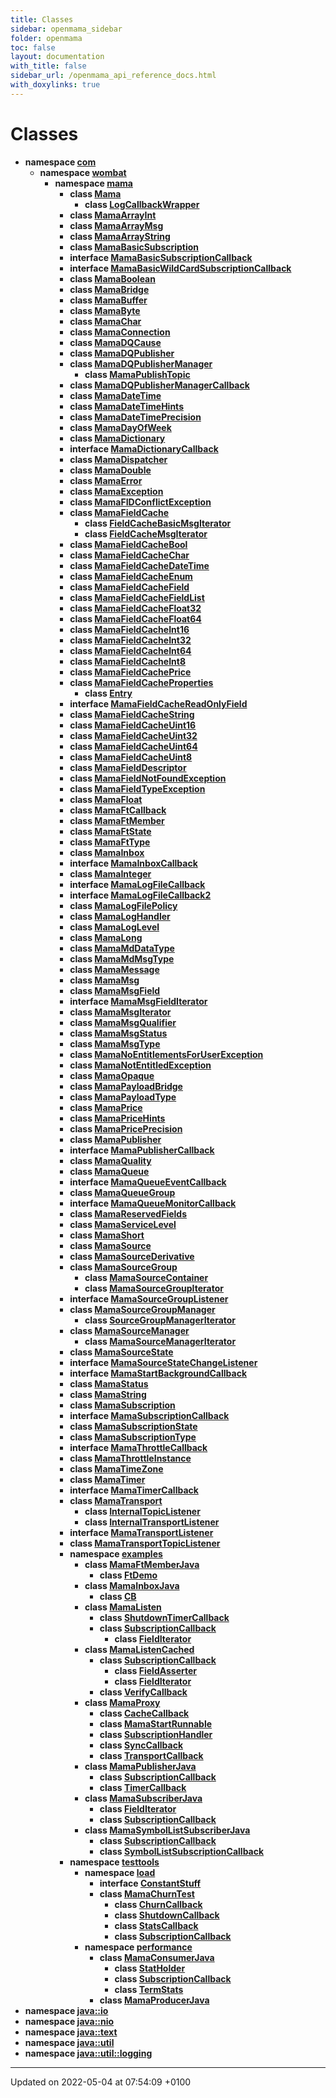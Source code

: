 ```yaml
---
title: Classes
sidebar: openmama_sidebar
folder: openmama
toc: false
layout: documentation
with_title: false
sidebar_url: /openmama_api_reference_docs.html
with_doxylinks: true
---
```


# Classes




* **namespace [com](namespacecom.html)** 
    * **namespace [wombat](namespacecom_1_1wombat.html)** 
        * **namespace [mama](namespacecom_1_1wombat_1_1mama.html)** 
            * **class [Mama](classcom_1_1wombat_1_1mama_1_1Mama.html)** 
                * **class [LogCallbackWrapper](classcom_1_1wombat_1_1mama_1_1Mama_1_1LogCallbackWrapper.html)** 
            * **class [MamaArrayInt](classcom_1_1wombat_1_1mama_1_1MamaArrayInt.html)** 
            * **class [MamaArrayMsg](classcom_1_1wombat_1_1mama_1_1MamaArrayMsg.html)** 
            * **class [MamaArrayString](classcom_1_1wombat_1_1mama_1_1MamaArrayString.html)** 
            * **class [MamaBasicSubscription](classcom_1_1wombat_1_1mama_1_1MamaBasicSubscription.html)** 
            * **interface [MamaBasicSubscriptionCallback](interfacecom_1_1wombat_1_1mama_1_1MamaBasicSubscriptionCallback.html)** 
            * **interface [MamaBasicWildCardSubscriptionCallback](interfacecom_1_1wombat_1_1mama_1_1MamaBasicWildCardSubscriptionCallback.html)** 
            * **class [MamaBoolean](classcom_1_1wombat_1_1mama_1_1MamaBoolean.html)** 
            * **class [MamaBridge](classcom_1_1wombat_1_1mama_1_1MamaBridge.html)** 
            * **class [MamaBuffer](classcom_1_1wombat_1_1mama_1_1MamaBuffer.html)** 
            * **class [MamaByte](classcom_1_1wombat_1_1mama_1_1MamaByte.html)** 
            * **class [MamaChar](classcom_1_1wombat_1_1mama_1_1MamaChar.html)** 
            * **class [MamaConnection](classcom_1_1wombat_1_1mama_1_1MamaConnection.html)** 
            * **class [MamaDQCause](classcom_1_1wombat_1_1mama_1_1MamaDQCause.html)** 
            * **class [MamaDQPublisher](classcom_1_1wombat_1_1mama_1_1MamaDQPublisher.html)** 
            * **class [MamaDQPublisherManager](classcom_1_1wombat_1_1mama_1_1MamaDQPublisherManager.html)** 
                * **class [MamaPublishTopic](classcom_1_1wombat_1_1mama_1_1MamaDQPublisherManager_1_1MamaPublishTopic.html)** 
            * **class [MamaDQPublisherManagerCallback](classcom_1_1wombat_1_1mama_1_1MamaDQPublisherManagerCallback.html)** 
            * **class [MamaDateTime](classcom_1_1wombat_1_1mama_1_1MamaDateTime.html)** 
            * **class [MamaDateTimeHints](classcom_1_1wombat_1_1mama_1_1MamaDateTimeHints.html)** 
            * **class [MamaDateTimePrecision](classcom_1_1wombat_1_1mama_1_1MamaDateTimePrecision.html)** 
            * **class [MamaDayOfWeek](classcom_1_1wombat_1_1mama_1_1MamaDayOfWeek.html)** 
            * **class [MamaDictionary](classcom_1_1wombat_1_1mama_1_1MamaDictionary.html)** 
            * **interface [MamaDictionaryCallback](interfacecom_1_1wombat_1_1mama_1_1MamaDictionaryCallback.html)** 
            * **class [MamaDispatcher](classcom_1_1wombat_1_1mama_1_1MamaDispatcher.html)** 
            * **class [MamaDouble](classcom_1_1wombat_1_1mama_1_1MamaDouble.html)** 
            * **class [MamaError](classcom_1_1wombat_1_1mama_1_1MamaError.html)** 
            * **class [MamaException](classcom_1_1wombat_1_1mama_1_1MamaException.html)** 
            * **class [MamaFIDConflictException](classcom_1_1wombat_1_1mama_1_1MamaFIDConflictException.html)** 
            * **class [MamaFieldCache](classcom_1_1wombat_1_1mama_1_1MamaFieldCache.html)** 
                * **class [FieldCacheBasicMsgIterator](classcom_1_1wombat_1_1mama_1_1MamaFieldCache_1_1FieldCacheBasicMsgIterator.html)** 
                * **class [FieldCacheMsgIterator](classcom_1_1wombat_1_1mama_1_1MamaFieldCache_1_1FieldCacheMsgIterator.html)** 
            * **class [MamaFieldCacheBool](classcom_1_1wombat_1_1mama_1_1MamaFieldCacheBool.html)** 
            * **class [MamaFieldCacheChar](classcom_1_1wombat_1_1mama_1_1MamaFieldCacheChar.html)** 
            * **class [MamaFieldCacheDateTime](classcom_1_1wombat_1_1mama_1_1MamaFieldCacheDateTime.html)** 
            * **class [MamaFieldCacheEnum](classcom_1_1wombat_1_1mama_1_1MamaFieldCacheEnum.html)** 
            * **class [MamaFieldCacheField](classcom_1_1wombat_1_1mama_1_1MamaFieldCacheField.html)** 
            * **class [MamaFieldCacheFieldList](classcom_1_1wombat_1_1mama_1_1MamaFieldCacheFieldList.html)** 
            * **class [MamaFieldCacheFloat32](classcom_1_1wombat_1_1mama_1_1MamaFieldCacheFloat32.html)** 
            * **class [MamaFieldCacheFloat64](classcom_1_1wombat_1_1mama_1_1MamaFieldCacheFloat64.html)** 
            * **class [MamaFieldCacheInt16](classcom_1_1wombat_1_1mama_1_1MamaFieldCacheInt16.html)** 
            * **class [MamaFieldCacheInt32](classcom_1_1wombat_1_1mama_1_1MamaFieldCacheInt32.html)** 
            * **class [MamaFieldCacheInt64](classcom_1_1wombat_1_1mama_1_1MamaFieldCacheInt64.html)** 
            * **class [MamaFieldCacheInt8](classcom_1_1wombat_1_1mama_1_1MamaFieldCacheInt8.html)** 
            * **class [MamaFieldCachePrice](classcom_1_1wombat_1_1mama_1_1MamaFieldCachePrice.html)** 
            * **class [MamaFieldCacheProperties](classcom_1_1wombat_1_1mama_1_1MamaFieldCacheProperties.html)** 
                * **class [Entry](classcom_1_1wombat_1_1mama_1_1MamaFieldCacheProperties_1_1Entry.html)** 
            * **interface [MamaFieldCacheReadOnlyField](interfacecom_1_1wombat_1_1mama_1_1MamaFieldCacheReadOnlyField.html)** 
            * **class [MamaFieldCacheString](classcom_1_1wombat_1_1mama_1_1MamaFieldCacheString.html)** 
            * **class [MamaFieldCacheUint16](classcom_1_1wombat_1_1mama_1_1MamaFieldCacheUint16.html)** 
            * **class [MamaFieldCacheUint32](classcom_1_1wombat_1_1mama_1_1MamaFieldCacheUint32.html)** 
            * **class [MamaFieldCacheUint64](classcom_1_1wombat_1_1mama_1_1MamaFieldCacheUint64.html)** 
            * **class [MamaFieldCacheUint8](classcom_1_1wombat_1_1mama_1_1MamaFieldCacheUint8.html)** 
            * **class [MamaFieldDescriptor](classcom_1_1wombat_1_1mama_1_1MamaFieldDescriptor.html)** 
            * **class [MamaFieldNotFoundException](classcom_1_1wombat_1_1mama_1_1MamaFieldNotFoundException.html)** 
            * **class [MamaFieldTypeException](classcom_1_1wombat_1_1mama_1_1MamaFieldTypeException.html)** 
            * **class [MamaFloat](classcom_1_1wombat_1_1mama_1_1MamaFloat.html)** 
            * **class [MamaFtCallback](classcom_1_1wombat_1_1mama_1_1MamaFtCallback.html)** 
            * **class [MamaFtMember](classcom_1_1wombat_1_1mama_1_1MamaFtMember.html)** 
            * **class [MamaFtState](classcom_1_1wombat_1_1mama_1_1MamaFtState.html)** 
            * **class [MamaFtType](classcom_1_1wombat_1_1mama_1_1MamaFtType.html)** 
            * **class [MamaInbox](classcom_1_1wombat_1_1mama_1_1MamaInbox.html)** 
            * **interface [MamaInboxCallback](interfacecom_1_1wombat_1_1mama_1_1MamaInboxCallback.html)** 
            * **class [MamaInteger](classcom_1_1wombat_1_1mama_1_1MamaInteger.html)** 
            * **interface [MamaLogFileCallback](interfacecom_1_1wombat_1_1mama_1_1MamaLogFileCallback.html)** 
            * **interface [MamaLogFileCallback2](interfacecom_1_1wombat_1_1mama_1_1MamaLogFileCallback2.html)** 
            * **class [MamaLogFilePolicy](classcom_1_1wombat_1_1mama_1_1MamaLogFilePolicy.html)** 
            * **class [MamaLogHandler](classcom_1_1wombat_1_1mama_1_1MamaLogHandler.html)** 
            * **class [MamaLogLevel](classcom_1_1wombat_1_1mama_1_1MamaLogLevel.html)** 
            * **class [MamaLong](classcom_1_1wombat_1_1mama_1_1MamaLong.html)** 
            * **class [MamaMdDataType](classcom_1_1wombat_1_1mama_1_1MamaMdDataType.html)** 
            * **class [MamaMdMsgType](classcom_1_1wombat_1_1mama_1_1MamaMdMsgType.html)** 
            * **class [MamaMessage](classcom_1_1wombat_1_1mama_1_1MamaMessage.html)** 
            * **class [MamaMsg](classcom_1_1wombat_1_1mama_1_1MamaMsg.html)** 
            * **class [MamaMsgField](classcom_1_1wombat_1_1mama_1_1MamaMsgField.html)** 
            * **interface [MamaMsgFieldIterator](interfacecom_1_1wombat_1_1mama_1_1MamaMsgFieldIterator.html)** 
            * **class [MamaMsgIterator](classcom_1_1wombat_1_1mama_1_1MamaMsgIterator.html)** 
            * **class [MamaMsgQualifier](classcom_1_1wombat_1_1mama_1_1MamaMsgQualifier.html)** 
            * **class [MamaMsgStatus](classcom_1_1wombat_1_1mama_1_1MamaMsgStatus.html)** 
            * **class [MamaMsgType](classcom_1_1wombat_1_1mama_1_1MamaMsgType.html)** 
            * **class [MamaNoEntitlementsForUserException](classcom_1_1wombat_1_1mama_1_1MamaNoEntitlementsForUserException.html)** 
            * **class [MamaNotEntitledException](classcom_1_1wombat_1_1mama_1_1MamaNotEntitledException.html)** 
            * **class [MamaOpaque](classcom_1_1wombat_1_1mama_1_1MamaOpaque.html)** 
            * **class [MamaPayloadBridge](classcom_1_1wombat_1_1mama_1_1MamaPayloadBridge.html)** 
            * **class [MamaPayloadType](classcom_1_1wombat_1_1mama_1_1MamaPayloadType.html)** 
            * **class [MamaPrice](classcom_1_1wombat_1_1mama_1_1MamaPrice.html)** 
            * **class [MamaPriceHints](classcom_1_1wombat_1_1mama_1_1MamaPriceHints.html)** 
            * **class [MamaPricePrecision](classcom_1_1wombat_1_1mama_1_1MamaPricePrecision.html)** 
            * **class [MamaPublisher](classcom_1_1wombat_1_1mama_1_1MamaPublisher.html)** 
            * **interface [MamaPublisherCallback](interfacecom_1_1wombat_1_1mama_1_1MamaPublisherCallback.html)** 
            * **class [MamaQuality](classcom_1_1wombat_1_1mama_1_1MamaQuality.html)** 
            * **class [MamaQueue](classcom_1_1wombat_1_1mama_1_1MamaQueue.html)** 
            * **interface [MamaQueueEventCallback](interfacecom_1_1wombat_1_1mama_1_1MamaQueueEventCallback.html)** 
            * **class [MamaQueueGroup](classcom_1_1wombat_1_1mama_1_1MamaQueueGroup.html)** 
            * **interface [MamaQueueMonitorCallback](interfacecom_1_1wombat_1_1mama_1_1MamaQueueMonitorCallback.html)** 
            * **class [MamaReservedFields](classcom_1_1wombat_1_1mama_1_1MamaReservedFields.html)** 
            * **class [MamaServiceLevel](classcom_1_1wombat_1_1mama_1_1MamaServiceLevel.html)** 
            * **class [MamaShort](classcom_1_1wombat_1_1mama_1_1MamaShort.html)** 
            * **class [MamaSource](classcom_1_1wombat_1_1mama_1_1MamaSource.html)** 
            * **class [MamaSourceDerivative](classcom_1_1wombat_1_1mama_1_1MamaSourceDerivative.html)** 
            * **class [MamaSourceGroup](classcom_1_1wombat_1_1mama_1_1MamaSourceGroup.html)** 
                * **class [MamaSourceContainer](classcom_1_1wombat_1_1mama_1_1MamaSourceGroup_1_1MamaSourceContainer.html)** 
                * **class [MamaSourceGroupIterator](classcom_1_1wombat_1_1mama_1_1MamaSourceGroup_1_1MamaSourceGroupIterator.html)** 
            * **interface [MamaSourceGroupListener](interfacecom_1_1wombat_1_1mama_1_1MamaSourceGroupListener.html)** 
            * **class [MamaSourceGroupManager](classcom_1_1wombat_1_1mama_1_1MamaSourceGroupManager.html)** 
                * **class [SourceGroupManagerIterator](classcom_1_1wombat_1_1mama_1_1MamaSourceGroupManager_1_1SourceGroupManagerIterator.html)** 
            * **class [MamaSourceManager](classcom_1_1wombat_1_1mama_1_1MamaSourceManager.html)** 
                * **class [MamaSourceManagerIterator](classcom_1_1wombat_1_1mama_1_1MamaSourceManager_1_1MamaSourceManagerIterator.html)** 
            * **class [MamaSourceState](classcom_1_1wombat_1_1mama_1_1MamaSourceState.html)** 
            * **interface [MamaSourceStateChangeListener](interfacecom_1_1wombat_1_1mama_1_1MamaSourceStateChangeListener.html)** 
            * **interface [MamaStartBackgroundCallback](interfacecom_1_1wombat_1_1mama_1_1MamaStartBackgroundCallback.html)** 
            * **class [MamaStatus](classcom_1_1wombat_1_1mama_1_1MamaStatus.html)** 
            * **class [MamaString](classcom_1_1wombat_1_1mama_1_1MamaString.html)** 
            * **class [MamaSubscription](classcom_1_1wombat_1_1mama_1_1MamaSubscription.html)** 
            * **interface [MamaSubscriptionCallback](interfacecom_1_1wombat_1_1mama_1_1MamaSubscriptionCallback.html)** 
            * **class [MamaSubscriptionState](classcom_1_1wombat_1_1mama_1_1MamaSubscriptionState.html)** 
            * **class [MamaSubscriptionType](classcom_1_1wombat_1_1mama_1_1MamaSubscriptionType.html)** 
            * **interface [MamaThrottleCallback](interfacecom_1_1wombat_1_1mama_1_1MamaThrottleCallback.html)** 
            * **class [MamaThrottleInstance](classcom_1_1wombat_1_1mama_1_1MamaThrottleInstance.html)** 
            * **class [MamaTimeZone](classcom_1_1wombat_1_1mama_1_1MamaTimeZone.html)** 
            * **class [MamaTimer](classcom_1_1wombat_1_1mama_1_1MamaTimer.html)** 
            * **interface [MamaTimerCallback](interfacecom_1_1wombat_1_1mama_1_1MamaTimerCallback.html)** 
            * **class [MamaTransport](classcom_1_1wombat_1_1mama_1_1MamaTransport.html)** 
                * **class [InternalTopicListener](classcom_1_1wombat_1_1mama_1_1MamaTransport_1_1InternalTopicListener.html)** 
                * **class [InternalTransportListener](classcom_1_1wombat_1_1mama_1_1MamaTransport_1_1InternalTransportListener.html)** 
            * **interface [MamaTransportListener](interfacecom_1_1wombat_1_1mama_1_1MamaTransportListener.html)** 
            * **class [MamaTransportTopicListener](classcom_1_1wombat_1_1mama_1_1MamaTransportTopicListener.html)** 
            * **namespace [examples](namespacecom_1_1wombat_1_1mama_1_1examples.html)** 
                * **class [MamaFtMemberJava](classcom_1_1wombat_1_1mama_1_1examples_1_1MamaFtMemberJava.html)** 
                    * **class [FtDemo](classcom_1_1wombat_1_1mama_1_1examples_1_1MamaFtMemberJava_1_1FtDemo.html)** 
                * **class [MamaInboxJava](classcom_1_1wombat_1_1mama_1_1examples_1_1MamaInboxJava.html)** 
                    * **class [CB](classcom_1_1wombat_1_1mama_1_1examples_1_1MamaInboxJava_1_1CB.html)** 
                * **class [MamaListen](classcom_1_1wombat_1_1mama_1_1examples_1_1MamaListen.html)** 
                    * **class [ShutdownTimerCallback](classcom_1_1wombat_1_1mama_1_1examples_1_1MamaListen_1_1ShutdownTimerCallback.html)** 
                    * **class [SubscriptionCallback](classcom_1_1wombat_1_1mama_1_1examples_1_1MamaListen_1_1SubscriptionCallback.html)** 
                        * **class [FieldIterator](classcom_1_1wombat_1_1mama_1_1examples_1_1MamaListen_1_1SubscriptionCallback_1_1FieldIterator.html)** 
                * **class [MamaListenCached](classcom_1_1wombat_1_1mama_1_1examples_1_1MamaListenCached.html)** 
                    * **class [SubscriptionCallback](classcom_1_1wombat_1_1mama_1_1examples_1_1MamaListenCached_1_1SubscriptionCallback.html)** 
                        * **class [FieldAsserter](classcom_1_1wombat_1_1mama_1_1examples_1_1MamaListenCached_1_1SubscriptionCallback_1_1FieldAsserter.html)** 
                        * **class [FieldIterator](classcom_1_1wombat_1_1mama_1_1examples_1_1MamaListenCached_1_1SubscriptionCallback_1_1FieldIterator.html)** 
                    * **class [VerifyCallback](classcom_1_1wombat_1_1mama_1_1examples_1_1MamaListenCached_1_1VerifyCallback.html)** 
                * **class [MamaProxy](classcom_1_1wombat_1_1mama_1_1examples_1_1MamaProxy.html)** 
                    * **class [CacheCallback](classcom_1_1wombat_1_1mama_1_1examples_1_1MamaProxy_1_1CacheCallback.html)** 
                    * **class [MamaStartRunnable](classcom_1_1wombat_1_1mama_1_1examples_1_1MamaProxy_1_1MamaStartRunnable.html)** 
                    * **class [SubscriptionHandler](classcom_1_1wombat_1_1mama_1_1examples_1_1MamaProxy_1_1SubscriptionHandler.html)** 
                    * **class [SyncCallback](classcom_1_1wombat_1_1mama_1_1examples_1_1MamaProxy_1_1SyncCallback.html)** 
                    * **class [TransportCallback](classcom_1_1wombat_1_1mama_1_1examples_1_1MamaProxy_1_1TransportCallback.html)** 
                * **class [MamaPublisherJava](classcom_1_1wombat_1_1mama_1_1examples_1_1MamaPublisherJava.html)** 
                    * **class [SubscriptionCallback](classcom_1_1wombat_1_1mama_1_1examples_1_1MamaPublisherJava_1_1SubscriptionCallback.html)** 
                    * **class [TimerCallback](classcom_1_1wombat_1_1mama_1_1examples_1_1MamaPublisherJava_1_1TimerCallback.html)** 
                * **class [MamaSubscriberJava](classcom_1_1wombat_1_1mama_1_1examples_1_1MamaSubscriberJava.html)** 
                    * **class [FieldIterator](classcom_1_1wombat_1_1mama_1_1examples_1_1MamaSubscriberJava_1_1FieldIterator.html)** 
                    * **class [SubscriptionCallback](classcom_1_1wombat_1_1mama_1_1examples_1_1MamaSubscriberJava_1_1SubscriptionCallback.html)** 
                * **class [MamaSymbolListSubscriberJava](classcom_1_1wombat_1_1mama_1_1examples_1_1MamaSymbolListSubscriberJava.html)** 
                    * **class [SubscriptionCallback](classcom_1_1wombat_1_1mama_1_1examples_1_1MamaSymbolListSubscriberJava_1_1SubscriptionCallback.html)** 
                    * **class [SymbolListSubscriptionCallback](classcom_1_1wombat_1_1mama_1_1examples_1_1MamaSymbolListSubscriberJava_1_1SymbolListSubscriptionCallback.html)** 
            * **namespace [testtools](namespacecom_1_1wombat_1_1mama_1_1testtools.html)** 
                * **namespace [load](namespacecom_1_1wombat_1_1mama_1_1testtools_1_1load.html)** 
                    * **interface [ConstantStuff](interfacecom_1_1wombat_1_1mama_1_1testtools_1_1load_1_1ConstantStuff.html)** 
                    * **class [MamaChurnTest](classcom_1_1wombat_1_1mama_1_1testtools_1_1load_1_1MamaChurnTest.html)** 
                        * **class [ChurnCallback](classcom_1_1wombat_1_1mama_1_1testtools_1_1load_1_1MamaChurnTest_1_1ChurnCallback.html)** 
                        * **class [ShutdownCallback](classcom_1_1wombat_1_1mama_1_1testtools_1_1load_1_1MamaChurnTest_1_1ShutdownCallback.html)** 
                        * **class [StatsCallback](classcom_1_1wombat_1_1mama_1_1testtools_1_1load_1_1MamaChurnTest_1_1StatsCallback.html)** 
                        * **class [SubscriptionCallback](classcom_1_1wombat_1_1mama_1_1testtools_1_1load_1_1MamaChurnTest_1_1SubscriptionCallback.html)** 
                * **namespace [performance](namespacecom_1_1wombat_1_1mama_1_1testtools_1_1performance.html)** 
                    * **class [MamaConsumerJava](classcom_1_1wombat_1_1mama_1_1testtools_1_1performance_1_1MamaConsumerJava.html)** 
                        * **class [StatHolder](classcom_1_1wombat_1_1mama_1_1testtools_1_1performance_1_1MamaConsumerJava_1_1StatHolder.html)** 
                        * **class [SubscriptionCallback](classcom_1_1wombat_1_1mama_1_1testtools_1_1performance_1_1MamaConsumerJava_1_1SubscriptionCallback.html)** 
                        * **class [TermStats](classcom_1_1wombat_1_1mama_1_1testtools_1_1performance_1_1MamaConsumerJava_1_1TermStats.html)** 
                    * **class [MamaProducerJava](classcom_1_1wombat_1_1mama_1_1testtools_1_1performance_1_1MamaProducerJava.html)** 
* **namespace [java::io](namespacejava_1_1io.html)** 
* **namespace [java::nio](namespacejava_1_1nio.html)** 
* **namespace [java::text](namespacejava_1_1text.html)** 
* **namespace [java::util](namespacejava_1_1util.html)** 
* **namespace [java::util::logging](namespacejava_1_1util_1_1logging.html)** 



-------------------------------

Updated on 2022-05-04 at 07:54:09 +0100
